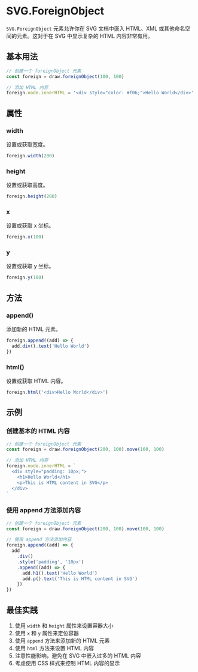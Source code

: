 # SVG.ForeignObject

`SVG.ForeignObject` 元素允许你在 SVG 文档中嵌入 HTML、XML 或其他命名空间的元素。这对于在 SVG 中显示复杂的 HTML 内容非常有用。

## 基本用法

```ts
// 创建一个 foreignObject 元素
const foreign = draw.foreignObject(100, 100)

// 添加 HTML 内容
foreign.node.innerHTML = '<div style="color: #f06;">Hello World</div>'
```

## 属性

### width

设置或获取宽度。

```ts
foreign.width(200)
```

### height

设置或获取高度。

```ts
foreign.height(200)
```

### x

设置或获取 x 坐标。

```ts
foreign.x(100)
```

### y

设置或获取 y 坐标。

```ts
foreign.y(100)
```

## 方法

### append()

添加新的 HTML 元素。

```ts
foreign.append((add) => {
  add.div().text('Hello World')
})
```

### html()

设置或获取 HTML 内容。

```ts
foreign.html('<div>Hello World</div>')
```

## 示例

### 创建基本的 HTML 内容

```ts
// 创建一个 foreignObject 元素
const foreign = draw.foreignObject(200, 100).move(100, 100)

// 添加 HTML 内容
foreign.node.innerHTML = `
  <div style="padding: 10px;">
    <h1>Hello World</h1>
    <p>This is HTML content in SVG</p>
  </div>
`
```

### 使用 append 方法添加内容

```ts
// 创建一个 foreignObject 元素
const foreign = draw.foreignObject(200, 100).move(100, 100)

// 使用 append 方法添加内容
foreign.append((add) => {
  add
    .div()
    .style('padding', '10px')
    .append((add) => {
      add.h1().text('Hello World')
      add.p().text('This is HTML content in SVG')
    })
})
```

## 最佳实践

1. 使用 `width` 和 `height` 属性来设置容器大小
2. 使用 `x` 和 `y` 属性来定位容器
3. 使用 `append` 方法来添加新的 HTML 元素
4. 使用 `html` 方法来设置 HTML 内容
5. 注意性能影响，避免在 SVG 中嵌入过多的 HTML 内容
6. 考虑使用 CSS 样式来控制 HTML 内容的显示
